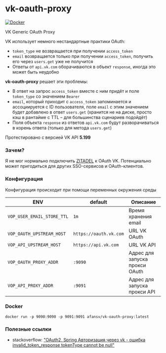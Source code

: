 # vk-oauth-proxy
[![Docker](https://img.shields.io/badge/docker-%230db7ed.svg?style=flat&logo=docker&logoColor=white)
](https://hub.docker.com/r/afansv/vk-oauth-proxy)

VK Generic OAuth Proxy


VK использует немного нестандартные практики OAuth:

- `token_type` не возвращается при получении `access_token`
- `email` возвращается только при получении `access_token`, получить его через `users.get` уже не получится
- Ответы от `api.vk.com` оборачиваются в объект `response`, иногда это может быть неудобно

**vk-oauth-proxy** решает эти проблемы:

- В ответ на запрос `access_token` вместе с ним придёт и поле `token_type` со значением `Bearer`
- `email`, который приходит с `access_token` запоминается и ассоциируется с ID пользователя, поле `email` с этим
  значением будет добавлено в ответ `users.get` (хранится не на диске, просто кэш в рантайме с TTL – для большинства
  сценариев подойдёт)
- Поля объекта `response` из ответов `api.vk.com` будут разворачиваться в корень ответа (только для метода `users.get`)

Протестировано с версией VK API **5.199**

### Зачем?

Я не мог нормально подключить [ZITADEL](https://zitadel.com) к OAuth VK.
Потенциально может пригодиться для других SSO-сервисов и OAuth-клиентов.

### Конфигурация

Конфигурация происходит при помощи переменных окружения среды

| ENV                        | default                | Описание                       |
|----------------------------|------------------------|--------------------------------|
| `VOP_USER_EMAIL_STORE_TTL` | `1m`                   | Время хранения  email          |
| `VOP_OAUTH_UPSTREAM_HOST`  | `https://oauth.vk.com` | URL VK OAuth                   |
| `VOP_API_UPSTREAM_HOST`    | `https://api.vk.com`   | URL VK API                     |
| `VOP_OAUTH_PROXY_ADDR`     | `:9090`                | Адрес для запуска прокси OAuth |
| `VOP_API_PROXY_ADDR`       | `:9091`                | Адрес для запуска прокси API   |

### Docker
```shell
docker run -p 9090:9090 -p 9091:9091 afansv/vk-oauth-proxy:latest
```

### Полезные ссылки

- stackoverflow: ["OAuth2, Spring Авторизация через vk - ошибка invalid_token_response tokenType cannot be null"](https://ru.stackoverflow.com/questions/991083/oauth2-spring-Авторизация-через-vk-ошибка-invalid-token-response-tokentype-ca) 